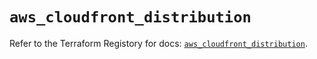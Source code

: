 # `aws_cloudfront_distribution`

Refer to the Terraform Registory for docs: [`aws_cloudfront_distribution`](https://registry.terraform.io/providers/hashicorp/aws/3.76.1/docs/resources/cloudfront_distribution).
